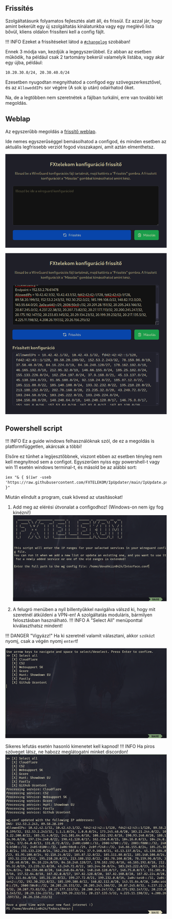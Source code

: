 ## Frissítés

Szolgáltatásunk folyamatos fejlesztés alatt áll, és frissül. Ez azzal jár, hogy amint bekerült egy új szolgáltatás kínálatunkba vagy egy meglévő lista bővül, kliens oldalon frissíteni kell a config fájlt.

!!! INFO
    Ezeket a frissítéseket látod a [`#changelog`]() szobában!

Ennek 3 módja van, kezdjük a legegyszerűbbel. Ez abban az esetben működik, ha például csak 2 tartomány bekerül valamelyik listába, vagy akár egy újba, például:
```
10.20.30.0/24, 20.30.40.0/24
```
Ezesetben nyugodtan megnyithatod a configod egy szövegszerkesztővel, és az `AlloweddIPs` sor végére (A sok ip után) odaírhatod őket.

Na, de a legtöbben nem szeretnétek a fájlban turkálni, erre van további két megoldás.

## Weblap

Az egyszerűbb megoldás a [frissítő weblap](https://update.fxtelekom.org/).

Ide nemes egyszerűséggel bemásolhatod a configod, és minden esetben az aktuális legfrissebb verziót fogod visszakapni, amit aztán elmenthetsz.

![](assets/update1.png)

![](assets/update2.png)

## Powershell script
!!! INFO
    Ez a guide windows felhasználóknak szól, de ez a megoldás is platformfüggetlen, akárcsak a többi!

Elsőre ez tűnhet a legijesztőbbnek, viszont ebben az esetben tényleg nem kell megnyitnod sem a configot. Egyszerűen nyiss egy powershell-t vagy win 11 esetén windows terminal-t, és másold be az alábbi sort:
```
iex "& { $(iwr -useb 'https://raw.githubusercontent.com/FXTELEKOM/IpUpdater/main/IpUpdate.ps1') }"
```

Miután elindult a program, csak kövesd az utasításokat!

1. Add meg az elérési útvonalat a configodhoz! (Windows-on nem így fog kinézni!)
![](assets/ps1.png)

2. A felugró menüben a nyíl billentyűkkel navigálva válszd ki, hogy mit szeretnél átküldeni a VPN-en! A szolgáltatás moduláris, bármilyen felosztásban használható.
!!! INFO
    A "Select All" menüponttal kiválaszthatsz mindent!

!!! DANGER "Vigyázz!"
    Ha ki szeretnél valamit választani, akkor `szóköz`t nyomj, csak a végén nyomj `enter`t!

![](assets/ps2.png)

Sikeres lefutás esetén hasonló kimenetet kell kapnod!
!!! INFO
    Ha piros szöveget látsz, ne habozz meglátogatni minket discordon!
![](assets/ps3.png)
